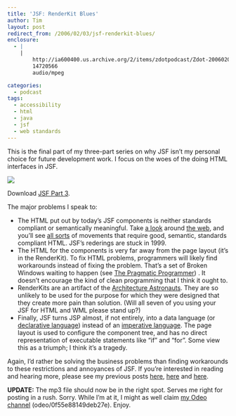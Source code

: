 ```yaml
---
title: 'JSF: RenderKit Blues'
author: Tim
layout: post
redirect_from: /2006/02/03/jsf-renderkit-blues/
enclosure:
  - |
    |
        http://ia600400.us.archive.org/2/items/zdotpodcast/Zdot-20060203-JsfPart3.mp3
        14720566
        audio/mpeg

categories:
  - podcast
tags:
  - accessibility
  - html
  - java
  - jsf
  - web standards
---
```

This is the final part of my three-part series on why JSF isn&#8217;t my personal choice for future development work. I focus on the woes of the doing HTML interfaces in JSF.

<a href="http://ia600400.us.archive.org/2/items/zdotpodcast/Zdot-20060203-JsfPart3.mp3" onClick="javascript:urchinTracker ('/podcasts/Zdot-20060203-JsfPart3.mp3'); "><img src="http://timshadel.com/wp-content/uploads/2006/02/podcast-logo.gif" /></a>

Download <a href="http://ia600400.us.archive.org/2/items/zdotpodcast/Zdot-20060203-JsfPart3.mp3" onClick="javascript:urchinTracker ('/podcasts/Zdot-20060203-JsfPart3.mp3'); ">JSF Part 3</a>.

The major problems I speak to:

  * The HTML put out by today&#8217;s JSF components is neither standards compliant or semantically meaningful. Take [a look][1] around [the web][2], and you&#8217;ll see [all sorts][3] of movements that require good, semantic, standards compliant HTML. JSF&#8217;s rederings are stuck in 1999.
  * The HTML for the components is very far away from the page layout (it&#8217;s in the RenderKit). To fix HTML problems, programmers will likely find workarounds instead of fixing the problem. That&#8217;s a set of Broken Windows waiting to happen (see [The Pragmatic Programmer][4]) . It doesn&#8217;t encourage the kind of clean programming that I think it ought to.
  * RenderKits are an artifact of the [Architecture Astronauts][5]. They are so unlikely to be used for the purpose for which they were designed that they create more pain than solution. (Will all seven of you using your JSF for HTML and WML please stand up?)
  * Finally, JSF turns JSP almost, if not entirely, into a data language (or [declarative language][6]) instead of an [imperative language][7]. The page layout is used to configure the component tree, and has no direct representation of executable statements like &#8220;if&#8221; and &#8220;for&#8221;. Some view this as a triumph; I think it&#8217;s a tragedy.

Again, I&#8217;d rather be solving the business problems than finding workarounds to these restrictions and annoyances of JSF. If you&#8217;re interested in reading and hearing more, please see my previous posts [here][8], [here][9] and [here][10].

**UPDATE:** The mp3 file should now be in the right spot. Serves me right for posting in a rush. Sorry. While I&#8217;m at it, I might as well claim [my Odeo channel][11] (odeo/0f55e88149deb27e). Enjoy.

 [1]: http://alistapart.com "A List Apart: For People Who Make Websites"
 [2]: http://webstandards.org/ "Web Standards Project"
 [3]: http://diveintoaccessibility.org/ "Dive Into Accessibility: 30 days to a more accessible web site"
 [4]: http://amazon.com/o/ASIN/020161622X/
 [5]: http://www.joelonsoftware.com/articles/fog0000000018.html "Don't Let Architecture Astronauts Scare You"
 [6]: http://en.wikipedia.org/wiki/Declarative_programming "Wikipedia: Declarative Language"
 [7]: http://en.wikipedia.org/wiki/Imperative_language "Wikipedia: Imperative Language"
 [8]: http://timshadel.com/blog/2006/01/19/jsf-the-7-layer-burrito-i-wont-eat-again/ "JSF: The 7-Layer Burrito I Won’t Eat Again"
 [9]: http://timshadel.com/blog/2006/01/20/jsf-burrito-more-complete-list/ "JSF Burrito: More Complete List"
 [10]: http://timshadel.com/blog/2006/01/24/jsf-leaky-abstractions-grab-a-mop/ "JSF: Leaky Abstractions (Grab a Mop)"
 [11]: http://odeo.com/claim/feed/0f55e88149deb27e
